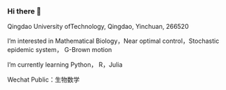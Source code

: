 ### Hi there 👋

Qingdao University ofTechnology, Qingdao, Yinchuan, 266520

I’m interested in Mathematical Biology，Near optimal control，Stochastic epidemic system， G-Brown motion

I’m currently learning Python， R，Julia

Wechat Public：生物数学

